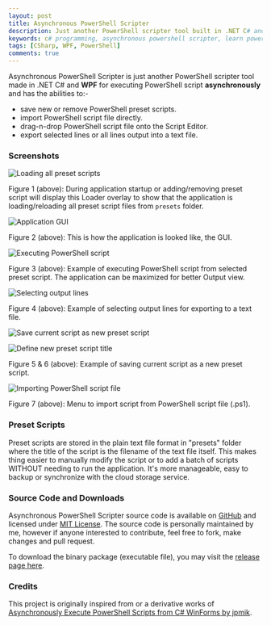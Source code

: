 ```yaml
---
layout: post
title: Asynchronous PowerShell Scripter
description: Just another PowerShell scripter tool built in .NET C# and WPF to simply manages the PowerShell scripts, or to run the script asynchronously and also a basic tool to learn PowerShell programming.
keywords: c# programming, asynchronous powershell scripter, learn powershell, manage powershell preset scripts, powershell scripts, execute powershell asynchronously
tags: [CSharp, WPF, PowerShell]
comments: true
---
```


Asynchronous PowerShell Scripter is just another PowerShell scripter tool made in .NET C# and **WPF** for executing PowerShell script **asynchronously** and has the abilities to:-

- save new or remove PowerShell preset scripts.
- import PowerShell script file directly.
- drag-n-drop PowerShell script file onto the Script Editor.
- export selected lines or all lines output into a text file.

### Screenshots

![Loading all preset scripts](http://i.imgur.com/jwH7z94.png)

Figure 1 (above): During application startup or adding/removing preset script will display this Loader overlay to show that the application is loading/reloading all preset script files from `presets` folder.


![Application GUI](http://i.imgur.com/QIiIiPb.png)

Figure 2 (above): This is how the application is looked like, the GUI.


![Executing PowerShell script](http://i.imgur.com/aumSwRz.png)

Figure 3 (above): Example of executing PowerShell script from selected preset script. The application can be maximized for better Output view.


![Selecting output lines](http://i.imgur.com/wkeT8Yo.png)

Figure 4 (above): Example of selecting output lines for exporting to a text file.


![Save current script as new preset script](http://i.imgur.com/cJBS41G.png)

![Define new preset script title](http://i.imgur.com/DGwi2J7.png)

Figure 5 & 6 (above): Example of saving current script as a new preset script.


![Importing PowerShell script file](http://i.imgur.com/D6rnHDz.png)

Figure 7 (above): Menu to import script from PowerShell script file (.ps1).

### Preset Scripts

Preset scripts are stored in the plain text file format in "presets" folder where the title of the script is the filename of the text file itself. This makes thing easier to manually modify the script or to add a batch of scripts WITHOUT needing to run the application. It's more manageable, easy to backup or synchronize with the cloud storage service.

### Source Code and Downloads

Asynchronous PowerShell Scripter source code is available on [GitHub](https://github.com/heiswayi/AsyncPowerShellScripter) and licensed under [MIT License](https://github.com/heiswayi/AsyncPowerShellScripter/blob/master/LICENSE.md). The source code is personally maintained by me, however if anyone interested to contribute, feel free to fork, make changes and pull request.

To download the binary package (executable file), you may visit the [release page here](https://github.com/heiswayi/AsyncPowerShellScripter/releases).

### Credits

This project is originally inspired from or a derivative works of [Asynchronously Execute PowerShell Scripts from C# WinForms by jpmik](https://www.codeproject.com/Articles/18409/Asynchronously-Execute-PowerShell-Scripts-from-C).
